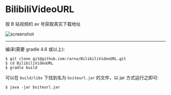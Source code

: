 # BilibiliVideoURL

按 B 站视频的 av 号获取真实下载地址

![screenshot](https://raw.githubusercontent.com/rarnu/BilibiliVideoURL/master/screenshot/screenshot.png)

- - -

编译(需要 gradle 4.6 或以上):

```
$ git clone git@github.com:rarnu/BilibiliVideoURL.git
$ cd BilibiliVideoURL
$ gradle build
```

可以在 ```build/libs``` 下找到名为 ```bsiteurl.jar``` 的文件，以 jar 方式运行之即可:

```
$ java -jar bsiteurl.jar
```

